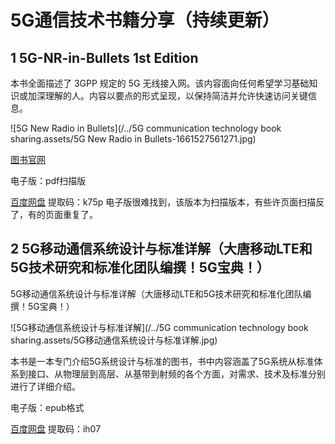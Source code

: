 # 5G通信技术书籍分享（持续更新）
## 1 5G-NR-in-Bullets 1st Edition

本书全面描述了 3GPP 规定的 5G 无线接入网。该内容面向任何希望学习基础知识或加深理解的人。内容以要点的形式呈现，以保持简洁并允许快速访问关键信息。

![5G New Radio in Bullets](/../5G communication technology book sharing.assets/5G New Radio in Bullets-1661527561271.jpg)

[图书官网](http://www.5g-bullets.com/)

电子版：pdf扫描版

[百度网盘](https://pan.baidu.com/s/1pyjp-zW5eGBdnVemon4QgQ )  提取码：k75p  电子版很难找到，该版本为扫描版本，有些许页面扫描反了，有的页面重复了。

## 2 5G移动通信系统设计与标准详解（大唐移动LTE和5G技术研究和标准化团队编撰！5G宝典！）

5G移动通信系统设计与标准详解（大唐移动LTE和5G技术研究和标准化团队编撰！5G宝典！）

![5G移动通信系统设计与标准详解](/../5G communication technology book sharing.assets/5G移动通信系统设计与标准详解.jpg)

本书是一本专门介绍5G系统设计与标准的图书，书中内容涵盖了5G系统从标准体系到接口、从物理层到高层、从基带到射频的各个方面，对需求、技术及标准分别进行了详细介绍。

电子版：epub格式

[百度网盘](https://pan.baidu.com/s/1UUfJAAPSeLq1zQwaxXfoDA)  提取码：ih07   